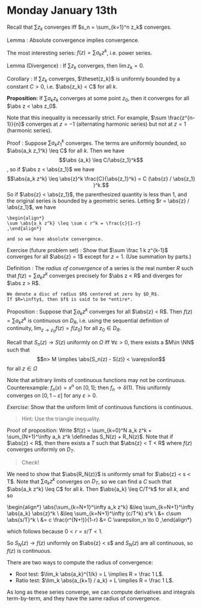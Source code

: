 # Monday January 13th

Recall that $\sum z_k$ converges iff $s_n = \sum_{k=1}^n z_k$ converges.

Lemma
: Absolute convergence implies convergence.

The most interesting series: $f(z) = \sum a_k z^k$, i.e. power series.

Lemma (Divergence)
: If $\sum z_k$ converges, then $\lim z_k = 0$.

Corollary
: If $\sum z_k$ converges, $\theset{z_k}$ is uniformly bounded by a constant $C > 0$, i.e. $\abs{z_k} < C$ for all $k$.

**Proposition:**
If $\sum a_k z_k$ converges at some point $z_0$, then it converges for all $\abs z < \abs z_0$.

Note that this inequality is necessarily strict.
For example, $\sum \frac{z^{n-1}}{n}$ converges at $z=-1$ (alternating harmonic series) but not at $z=1$ (harmonic series).

Proof
: 	Suppose $\sum a_k z_1^k$ converges.
	The terms are uniformly bounded, so $\abs{a_k z_1^k} \leq C$ for all $k$.
	Then we have $$\abs {a_k} \leq C/\abs{z_1}^k$$, so if $\abs z < \abs{z_1}$ we have $$\abs{a_k z^k} \leq \abs{z}^k \frac{C}{\abs{z_1}^k} = C (\abs{z} / \abs{z_1} )^k.$$
	So if $\abs{z} < \abs{z_1}$, the parenthesized quantity is less than 1, and the original series is bounded by a geometric series.
	Letting $r = \abs{z} / \abs{z_1}$, we have

	\begin{align*}
	\sum \abs{a_k z^k} \leq \sum c r^k = \frac{c}{1-r}
	,\end{align*}

	and so we have absolute convergence.

Exercise (future problem set)
: Show that $\sum \frac 1 k z^{k-1}$ converges for all $\abs{z} = 1$ except for $z = 1$.
	(Use summation by parts.)

Definition
: The *radius of convergence* of a series is the real number $R$ such that $f(z) = \sum a_k z^k$ converges precisely for $\abs z < R$ and diverges for $\abs z > R$.

	We denote a disc of radius $R$ centered at zero by $D_R$.
	If $R=\infty$, then $f$ is said to be *entire*.

Proposition
: Suppose that $\sum a_k z^k$ converges for all $\abs{z} < R$.
	Then $f(z) = \sum a_k z^k$ is continuous on $D_R$, i.e. using the sequential definition of continuity, $\lim_{z\to z_0} f(z) = f(z_0)$ for all $z_0 \in D_R$.

Recall that $S_n(z) \to S(z)$ uniformly on $\Omega$ iff $\forall \varepsilon > 0$, there exists a $M\in \NN$ such that $$n> M \implies \abs{S_n(z) - S(z)} < \varepsilon$$ for all $z\in \Omega$

Note that arbitrary limits of continuous functions may not be continuous.
Counterexample: $f_n(x) = x^n$ on $[0, 1]$; then $f_n \to \delta(1)$.
This uniformly converges on $[0, 1-\varepsilon]$ for any $\varepsilon > 0$.

*Exercise:*
Show that the uniform limit of continuous functions is continuous.

> Hint: Use the triangle inequality.

Proof of proposition:
Write $f(z) = \sum_{k=0}^N a_k z^k + \sum_{N+1}^\infty a_k z^k \definedas S_N(z) + R_N(z)$.
Note that if $\abs{z} < R$, then there exists a $T$ such that $\abs{z} < T < R$ where $f(z)$ converges uniformly on $D_T$.

> Check!

We need to show that $\abs{R_N(z)}$ is uniformly small for $\abs{z} < s < T$.
Note that $\sum a_k z^k$ converges on $D_T$, so we can find a $C$ such that $\abs{a_k z^k} \leq C$ for all $k$.
Then $\abs{a_k} \leq C/T^k$ for all $k$, and so

\begin{align*}
\abs{\sum_{k=N+1}^\infty a_k z^k}
&\leq \sum_{k=N+1}^\infty \abs{a_k} \abs{z}^k \\
&\leq \sum_{k=N+1}^\infty  (c/T^k) s^k \\
&= c\sum \abs{s/T}^k \\
&= c \frac{r^{N+!}}{1-r}
&= C \varepsilon_n \to 0
,\end{align*}

which follows because $0 < r = s/T < 1$.

So $S_N(z) \to f(z)$ uniformly on $\abs{z} < s$ and $S_N(z)$ are all continuous, so $f(z)$ is continuous.

There are two ways to compute the radius of convergence:

- Root test: $\lim_k \abs{a_k}^{1/k} = L \implies R = \frac 1 L$.
- Ratio test: $\lim_k \abs{a_{k+1} / a_k} = L \implies R = \frac 1 L$.

As long as these series converge, we can compute derivatives and integrals term-by-term, and they have the same radius of convergence.
